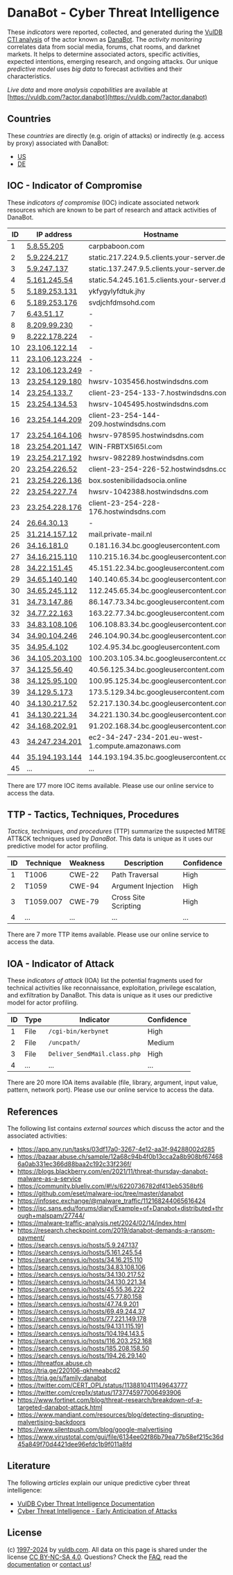 # DanaBot - Cyber Threat Intelligence

These _indicators_ were reported, collected, and generated during the [VulDB CTI analysis](https://vuldb.com/?kb.cti) of the actor known as [DanaBot](https://vuldb.com/?actor.danabot). The _activity monitoring_ correlates data from social media, forums, chat rooms, and darknet markets. It helps to determine associated actors, specific activities, expected intentions, emerging research, and ongoing attacks. Our unique _predictive model_ uses _big data_ to forecast activities and their characteristics.

_Live data_ and more _analysis capabilities_ are available at [https://vuldb.com/?actor.danabot](https://vuldb.com/?actor.danabot)

## Countries

These _countries_ are directly (e.g. origin of attacks) or indirectly (e.g. access by proxy) associated with DanaBot:

* [US](https://vuldb.com/?country.us)
* [DE](https://vuldb.com/?country.de)

## IOC - Indicator of Compromise

These _indicators of compromise_ (IOC) indicate associated network resources which are known to be part of research and attack activities of DanaBot.

ID | IP address | Hostname | Campaign | Confidence
-- | ---------- | -------- | -------- | ----------
1 | [5.8.55.205](https://vuldb.com/?ip.5.8.55.205) | carpbaboon.com | - | High
2 | [5.9.224.217](https://vuldb.com/?ip.5.9.224.217) | static.217.224.9.5.clients.your-server.de | - | High
3 | [5.9.247.137](https://vuldb.com/?ip.5.9.247.137) | static.137.247.9.5.clients.your-server.de | - | High
4 | [5.161.245.54](https://vuldb.com/?ip.5.161.245.54) | static.54.245.161.5.clients.your-server.de | - | High
5 | [5.189.253.131](https://vuldb.com/?ip.5.189.253.131) | ykfygylyfdtuk.jhy | - | High
6 | [5.189.253.176](https://vuldb.com/?ip.5.189.253.176) | svdjchfdmsohd.com | - | High
7 | [6.43.51.17](https://vuldb.com/?ip.6.43.51.17) | - | - | High
8 | [8.209.99.230](https://vuldb.com/?ip.8.209.99.230) | - | - | High
9 | [8.222.178.224](https://vuldb.com/?ip.8.222.178.224) | - | - | High
10 | [23.106.122.14](https://vuldb.com/?ip.23.106.122.14) | - | - | High
11 | [23.106.123.224](https://vuldb.com/?ip.23.106.123.224) | - | - | High
12 | [23.106.123.249](https://vuldb.com/?ip.23.106.123.249) | - | - | High
13 | [23.254.129.180](https://vuldb.com/?ip.23.254.129.180) | hwsrv-1035456.hostwindsdns.com | - | High
14 | [23.254.133.7](https://vuldb.com/?ip.23.254.133.7) | client-23-254-133-7.hostwindsdns.com | - | High
15 | [23.254.134.53](https://vuldb.com/?ip.23.254.134.53) | hwsrv-1045495.hostwindsdns.com | - | High
16 | [23.254.144.209](https://vuldb.com/?ip.23.254.144.209) | client-23-254-144-209.hostwindsdns.com | - | High
17 | [23.254.164.106](https://vuldb.com/?ip.23.254.164.106) | hwsrv-978595.hostwindsdns.com | - | High
18 | [23.254.201.147](https://vuldb.com/?ip.23.254.201.147) | WIN-FRBTX5I65I.com | - | High
19 | [23.254.217.192](https://vuldb.com/?ip.23.254.217.192) | hwsrv-982289.hostwindsdns.com | - | High
20 | [23.254.226.52](https://vuldb.com/?ip.23.254.226.52) | client-23-254-226-52.hostwindsdns.com | - | High
21 | [23.254.226.136](https://vuldb.com/?ip.23.254.226.136) | box.sostenibilidadsocia.online | - | High
22 | [23.254.227.74](https://vuldb.com/?ip.23.254.227.74) | hwsrv-1042388.hostwindsdns.com | - | High
23 | [23.254.228.176](https://vuldb.com/?ip.23.254.228.176) | client-23-254-228-176.hostwindsdns.com | - | High
24 | [26.64.30.13](https://vuldb.com/?ip.26.64.30.13) | - | - | High
25 | [31.214.157.12](https://vuldb.com/?ip.31.214.157.12) | mail.private-mail.nl | - | High
26 | [34.16.181.0](https://vuldb.com/?ip.34.16.181.0) | 0.181.16.34.bc.googleusercontent.com | - | Medium
27 | [34.16.215.110](https://vuldb.com/?ip.34.16.215.110) | 110.215.16.34.bc.googleusercontent.com | - | Medium
28 | [34.22.151.45](https://vuldb.com/?ip.34.22.151.45) | 45.151.22.34.bc.googleusercontent.com | - | Medium
29 | [34.65.140.140](https://vuldb.com/?ip.34.65.140.140) | 140.140.65.34.bc.googleusercontent.com | - | Medium
30 | [34.65.245.112](https://vuldb.com/?ip.34.65.245.112) | 112.245.65.34.bc.googleusercontent.com | - | Medium
31 | [34.73.147.86](https://vuldb.com/?ip.34.73.147.86) | 86.147.73.34.bc.googleusercontent.com | - | Medium
32 | [34.77.22.163](https://vuldb.com/?ip.34.77.22.163) | 163.22.77.34.bc.googleusercontent.com | - | Medium
33 | [34.83.108.106](https://vuldb.com/?ip.34.83.108.106) | 106.108.83.34.bc.googleusercontent.com | - | Medium
34 | [34.90.104.246](https://vuldb.com/?ip.34.90.104.246) | 246.104.90.34.bc.googleusercontent.com | - | Medium
35 | [34.95.4.102](https://vuldb.com/?ip.34.95.4.102) | 102.4.95.34.bc.googleusercontent.com | - | Medium
36 | [34.105.203.100](https://vuldb.com/?ip.34.105.203.100) | 100.203.105.34.bc.googleusercontent.com | - | Medium
37 | [34.125.56.40](https://vuldb.com/?ip.34.125.56.40) | 40.56.125.34.bc.googleusercontent.com | - | Medium
38 | [34.125.95.100](https://vuldb.com/?ip.34.125.95.100) | 100.95.125.34.bc.googleusercontent.com | - | Medium
39 | [34.129.5.173](https://vuldb.com/?ip.34.129.5.173) | 173.5.129.34.bc.googleusercontent.com | - | Medium
40 | [34.130.217.52](https://vuldb.com/?ip.34.130.217.52) | 52.217.130.34.bc.googleusercontent.com | - | Medium
41 | [34.130.221.34](https://vuldb.com/?ip.34.130.221.34) | 34.221.130.34.bc.googleusercontent.com | - | Medium
42 | [34.168.202.91](https://vuldb.com/?ip.34.168.202.91) | 91.202.168.34.bc.googleusercontent.com | - | Medium
43 | [34.247.234.201](https://vuldb.com/?ip.34.247.234.201) | ec2-34-247-234-201.eu-west-1.compute.amazonaws.com | - | Medium
44 | [35.194.193.144](https://vuldb.com/?ip.35.194.193.144) | 144.193.194.35.bc.googleusercontent.com | - | Medium
45 | ... | ... | ... | ...

There are 177 more IOC items available. Please use our online service to access the data.

## TTP - Tactics, Techniques, Procedures

_Tactics, techniques, and procedures_ (TTP) summarize the suspected MITRE ATT&CK techniques used by _DanaBot_. This data is unique as it uses our predictive model for actor profiling.

ID | Technique | Weakness | Description | Confidence
-- | --------- | -------- | ----------- | ----------
1 | T1006 | CWE-22 | Path Traversal | High
2 | T1059 | CWE-94 | Argument Injection | High
3 | T1059.007 | CWE-79 | Cross Site Scripting | High
4 | ... | ... | ... | ...

There are 7 more TTP items available. Please use our online service to access the data.

## IOA - Indicator of Attack

These _indicators of attack_ (IOA) list the potential fragments used for technical activities like reconnaissance, exploitation, privilege escalation, and exfiltration by DanaBot. This data is unique as it uses our predictive model for actor profiling.

ID | Type | Indicator | Confidence
-- | ---- | --------- | ----------
1 | File | `/cgi-bin/kerbynet` | High
2 | File | `/uncpath/` | Medium
3 | File | `Deliver_SendMail.class.php` | High
4 | ... | ... | ...

There are 20 more IOA items available (file, library, argument, input value, pattern, network port). Please use our online service to access the data.

## References

The following list contains _external sources_ which discuss the actor and the associated activities:

* https://app.any.run/tasks/03df17a0-3267-4e12-aa3f-94288002d285
* https://bazaar.abuse.ch/sample/12a68c94b4f0b13cca2a8b908bf674686a0ab331ec366d88baa2c192c33f236f/
* https://blogs.blackberry.com/en/2021/11/threat-thursday-danabot-malware-as-a-service
* https://community.blueliv.com/#!/s/6220736782df413eb5358bf6
* https://github.com/eset/malware-ioc/tree/master/danabot
* https://infosec.exchange/@malware_traffic/112168244065616424
* https://isc.sans.edu/forums/diary/Example+of+Danabot+distributed+through+malspam/27744/
* https://malware-traffic-analysis.net/2024/02/14/index.html
* https://research.checkpoint.com/2019/danabot-demands-a-ransom-payment/
* https://search.censys.io/hosts/5.9.247.137
* https://search.censys.io/hosts/5.161.245.54
* https://search.censys.io/hosts/34.16.215.110
* https://search.censys.io/hosts/34.83.108.106
* https://search.censys.io/hosts/34.130.217.52
* https://search.censys.io/hosts/34.130.221.34
* https://search.censys.io/hosts/45.55.36.222
* https://search.censys.io/hosts/45.77.80.158
* https://search.censys.io/hosts/47.74.9.201
* https://search.censys.io/hosts/69.49.244.37
* https://search.censys.io/hosts/77.221.149.178
* https://search.censys.io/hosts/94.131.115.191
* https://search.censys.io/hosts/104.194.143.5
* https://search.censys.io/hosts/116.203.252.168
* https://search.censys.io/hosts/185.208.158.50
* https://search.censys.io/hosts/194.26.29.140
* https://threatfox.abuse.ch
* https://tria.ge/220106-qkhmeabcd2
* https://tria.ge/s/family:danabot
* https://twitter.com/CERT_OPL/status/1138810411149643777
* https://twitter.com/crep1x/status/1737745977006493906
* https://www.fortinet.com/blog/threat-research/breakdown-of-a-targeted-danabot-attack.html
* https://www.mandiant.com/resources/blog/detecting-disrupting-malvertising-backdoors
* https://www.silentpush.com/blog/google-malvertising
* https://www.virustotal.com/gui/file/6134ee02f86b79ea77b58ef215c36d45a849f70d4421dee96efdc1b9f011a8fd

## Literature

The following _articles_ explain our unique predictive cyber threat intelligence:

* [VulDB Cyber Threat Intelligence Documentation](https://vuldb.com/?kb.cti)
* [Cyber Threat Intelligence - Early Anticipation of Attacks](https://www.scip.ch/en/?labs.20201022)

## License

(c) [1997-2024](https://vuldb.com/?kb.changelog) by [vuldb.com](https://vuldb.com/?kb.about). All data on this page is shared under the license [CC BY-NC-SA 4.0](https://creativecommons.org/licenses/by-nc-sa/4.0/). Questions? Check the [FAQ](https://vuldb.com/?kb.faq), read the [documentation](https://vuldb.com/?kb) or [contact us](https://vuldb.com/?contact)!
